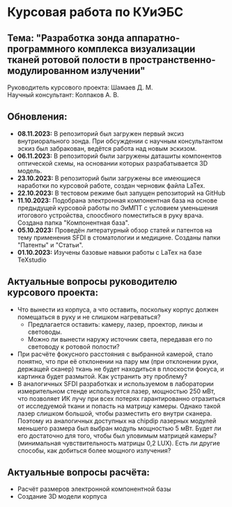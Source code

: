 # Курсовая работа по КУиЭБС
## Тема: "Разработка зонда аппаратно-программного комплекса визуализации тканей ротовой полости в пространственно-модулированном излучении"
Руководитель курсового проекта: Шамаев Д. М.  
Научный консультант: Колпаков А. В.

## Обновления:
- **08.11.2023:** В репозиторий был загружен первый эксиз внутриорального зонда. При обсуждении с научным консультантом эскиз был забракован, ведётся работа над новым эскизом.
- **06.11.2023:** В репозиторий были загружены даташиты компонентов оптической схемы, на основании которых разрабатывается 3D модель.
- **23.10.2023:** В репозиторий были загружены все имеющиеся наработки по курсовой работе, создан черновик файла LaTex.
- **22.10.2023:** В тестовом режиме был запущен репозиторий на GitHub
- **11.10.2023:** Подобрана электронная компонентная база на основе предыдущей курсовой работы по ЭиМПТ с условием уменьшения итогового устройства, споосбного поместиться в руку врача. Создана папка "Компонентная база".
- **05.10.2023:** Проведён литературный обзор статей и патентов на тему применения SFDI в стоматологии и медицине. Созданы папки "Патенты" и "Статьи".
- **01.10.2023:** Изучены базовые навыки работы с LaTex на базе TeXstudio

## Актуальные вопросы руководителю курсового проекта:
- Что вынести из корпуса, а что оставить, поскольку корпус должен помещаться в руку и не слишком нагреваться?
  - Предлагается оставить: камеру, лазер, проектор, линзы и световоды.
  - Можно ли вынести наружу источник света, передавая его по световоду к ротовой полости?
- При расчёте фокусного расстояния с выбранной камерой, стало понятно, что при её отклонении на пару мм (при отклонении руки, держащей сканер) ткань не будет находиться в плоскости фокуса, и картинка будет размытой. Как устранить эту проблему?
- В аналогичных SFDI разработках и используемом в лаборатории измерительном стенде используется лазер, мощностью 250 мВт, что позволяет ИК лучу при всех потерях гарантированно отразиться от исследуемой ткани и попасть на матрицу камеры. Однако такой лазер слишком большой, чтобы разместить его внутри сканера. Поэтому из аналогичных доступных на chipdip лазерных модулей меньшего размера был выбран модуль мощностью 5 мВт. Будет ли его достаточно для того, чтобы был уловимым матрицей камеры? (минимальная чувствительность матрицы 0,2 LUX). Есть ли другие способы, как добиться более мощного излучения?

## Актуальные вопросы расчёта:
- Расчёт размеров электронной компонентной базы
- Создание 3D модели корпуса
